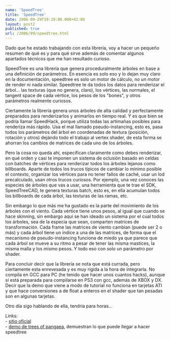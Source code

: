 ```yaml
---
name: 'SpeedTree'
title: 'SpeedTree'
date: 2006-09-29T19:19:00.000+02:00
layout: post2
published: true
url: /2006/09/speedtree.html
---
```


Dado que he estado trabajando con esta librería, voy a hacer un pequeño resumen de qué es y para qué sirve además de comentar algunos apartados técnicos que me han resultado curioso.  
  
SpeedTree es una librería que genera proceduralmente árboles en base a una definición de parámetros. En esencia es solo eso y lo dejan muy claro en la documentación, speedtree es solo un motor de cálculo, no un motor de render ni nada similar. Speedtree te da todos los datos para renderizar el árbol... las texturas (que no genera, claro), los vértices, las normales, el tangent space de cada vértice, los pesos de los "bones", y otros parámetros realmente curiosos.  
  
Ciertamente la librería genera unos árboles de alta calidad y perfectamente preparados para renderizarlos y animarlos en tiempo real. Y es que bien se podría llamar SpeedHack, porque utiliza todas las artimañas posibles para renderiza más rápido. Usa el mal llamado pseudo-instancing, esto es, pasa todos los parámetros del árbol en coordenadas de textura (posición, rotación y otros) dejándo todo el trabajo al vertex shader, de esta forma se ahorran los cambios de matrices de cada uno de los árboles.  
  
Pero la cosa no queda ahí, especifican claramente como debes renderizar, en qué orden y casi te imponen un sistema de oclusión basado en celdas con batches de vértices para renderizar todos los árboles lejanos como billboards. Aparte de todos los trucos típicos de cambiar lo mínimo posible el contexto, organizar los vértices para no tener fallos de caché, usar un lod precalculado, usan otros trucos curiosos. Por ejemplo, una vez conoces las especies de árboles que vas a usar, una herramienta que te trae el SDK, SpeedTreeCAD, te genera texturas batch, esto es, en ella acumulan todos los billboards de cada árbol, las texturas de las ramas, etc.  
  
Sin embargo lo que más me ha gustado es la parte del movimiento de los árboles con el viento. Cada vértice tiene unos pesos, al igual que cuando se hace skinning, sin embargo aquí se han ideado un sistema por el cual todos los árboles, sea de la especia que sean, comparten matrices de transformación. Cada frame las matrices de viento cambian (puede ser 2 o más) y cada árbol tiene un índice a una de las matrices, de forma que el mecanismo de pseudo-instancing funciona de miedo ya que parece que cada árbol se mueve a su ritmo a pesar de tener las misma mastices, la misma malla y los mismo pesos. Y todo eso con solo un parámetro por shader.  
  
Para concluir decir que la librería se nota que está currada, pero ciertamente esta enrevesada y es muy rígida a la hora de integrarla. No compila en GCC para PC (he tenido que hacer unos cuantos hacks), aunque sí está preparada para compilarse en PS3 con gcc, además de XBOX y DX. Decir que la demo que viene a modo de tutorial no funciona en tarjetas ATI y que hace conversiones a de float a enteros en el shader que tan pesadas son en algunas tarjetas.  
  
Otro día sigo hablando de ella, tendría para horas...  
  
Links:  
\- [sitio oficial](http://www.speedtree.com/)  
\- [demo de trees of pangaea](http://www.speedtree.com/html/pangaea_main.htm), demuestran lo que puede llegar a hacer speedtree